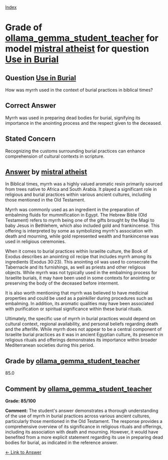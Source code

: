
[Index](../../../../index.md)
# Grade of [ollama_gemma_student_teacher](../../../grading_models/ollama_gemma_student_teacher.md) for model [mistral atheist](../../../answering_models/mistral_atheist.md) for question [Use in Burial](../../../questions/Use_in_Burial.md)

## Question [Use in Burial](../../../questions/Use_in_Burial.md)
How was myrrh used in the context of burial practices in biblical times?

## Correct Answer
Myrrh was used in preparing dead bodies for burial, signifying its importance in the anointing process and the respect given to the deceased.

## Stated Concern
Recognizing the customs surrounding burial practices can enhance comprehension of cultural contexts in scripture.

## [Answer](../Use_in_Burial.md) by [mistral atheist](../../../answering_models/mistral_atheist.md)
 In Biblical times, myrrh was a highly valued aromatic resin primarily sourced from trees native to Africa and South Arabia. It played a significant role in religious and burial practices within various ancient cultures, including those mentioned in the Old Testament.

Myrrh was commonly used as an ingredient in the preparation of embalming fluids for mummification in Egypt. The Hebrew Bible (Old Testament) refers to myrrh being one of the gifts brought by the Magi to baby Jesus in Bethlehem, which also included gold and frankincense. This offering is interpreted by some as symbolizing myrrh's association with death and mourning, while gold represented wealth and frankincense was used in religious ceremonies.

When it comes to burial practices within Israelite culture, the Book of Exodus describes an anointing oil recipe that includes myrrh among its ingredients (Exodus 30:23). This anointing oil was used to consecrate the Tabernacle and its furnishings, as well as priests and other religious objects. While myrrh was not typically used in the embalming process for Israelite burials, it may have been used in some contexts for anointing or preserving the body of the deceased before interment.

It is also worth mentioning that myrrh was believed to have medicinal properties and could be used as a painkiller during procedures such as embalming. In addition, its aromatic qualities may have been associated with purification or spiritual significance within these burial rituals.

Ultimately, the specific use of myrrh in burial practices would depend on cultural context, regional availability, and personal beliefs regarding death and the afterlife. While myrrh does not appear to be a central component of Israelite burial practices as it was in ancient Egyptian culture, its presence in religious rituals and offerings demonstrates its importance within broader Mediterranean societies during this period.

## Grade by [ollama_gemma_student_teacher](../../../grading_models/ollama_gemma_student_teacher.md)
85.0

## Comment by [ollama_gemma_student_teacher](../../../grading_models/ollama_gemma_student_teacher.md)
**Grade: 85/100**

**Comment:** The student's answer demonstrates a thorough understanding of the use of myrrh in burial practices across various ancient cultures, particularly those mentioned in the Old Testament. The response provides a comprehensive overview of its significance in religious rituals and offerings, including its association with death and mourning. However, it would have benefited from a more explicit statement regarding its use in preparing dead bodies for burial, as indicated in the reference answer.

[&lt;- Link to Answer](../Use_in_Burial.md)
